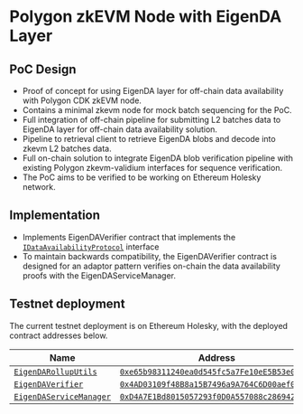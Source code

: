# Polygon zkEVM Node with EigenDA Layer

## PoC Design

- Proof of concept for using EigenDA layer for off-chain data availability with Polygon CDK zkEVM node.
- Contains a minimal zkevm node for mock batch sequencing for the PoC.
- Full integration of off-chain pipeline for submitting L2 batches data to EigenDA layer for off-chain data availability solution.
- Pipeline to retrieval client to retrieve EigenDA blobs and decode into zkevm L2 batches data.
- Full on-chain solution to integrate EigenDA blob verification pipeline with existing Polygon zkevm-validium interfaces for sequence verification.
- The PoC aims to be verified to be working on Ethereum Holesky network.

## Implementation

- Implements EigenDAVerifier contract that implements the [`IDataAvailabilityProtocol`](https://github.com/0xPolygonHermez/zkevm-contracts/blob/1ad7089d04910c319a257ff4f3674ffd6fc6e64e/contracts/v2/interfaces/IDataAvailabilityProtocol.sol) interface
- To maintain backwards compatibility, the EigenDAVerifier contract is designed for an adaptor pattern verifies on-chain the data availability proofs with the EigenDAServiceManager.

## Testnet deployment

The current testnet deployment is on Ethereum Holesky, with the deployed contract addresses below.

| Name | Address |
| ----------- | ----------- |
| [`EigenDARollupUtils`](https://github.com/Layr-Labs/eigenda/blob/dbbe9d1df5741e7cc32d833df7b07a3ebc733ea7/contracts/src/libraries/EigenDARollupUtils.sol) | [`0xe65b98311240ea0d545fc5a7Fe10eE5B53e0E91f`](https://holesky.etherscan.io/address/0xe65b98311240ea0d545fc5a7fe10ee5b53e0e91f) |
| [`EigenDAVerifier`](https://github.com/sieniven/zkevm-eigenda/blob/9a094f2648b10e942126069f93aef4f33b8b0fa5/contracts/eigenda/src/EigenDAVerifier.sol) | [`0x4AD03109f48B8a15B7496a9A764C6D00aef0aE36`](https://holesky.etherscan.io/address/0x4ad03109f48b8a15b7496a9a764c6d00aef0ae36) |
| [`EigenDAServiceManager`](https://github.com/Layr-Labs/eigenda/blob/a33b41561cc3fb4cd6d50a8738e4c5dca43ec0a5/contracts/src/core/EigenDAServiceManager.sol) | [`0xD4A7E1Bd8015057293f0D0A557088c286942e84b`](https://holesky.etherscan.io/address/0xa7227485e6C693AC4566fe168C5E3647c5c267f3) |

